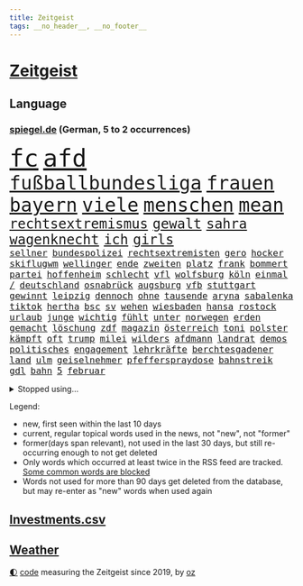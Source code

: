 ```yaml
---
title: Zeitgeist
tags: __no_header__, __no_footer__
---
```


# [Zeitgeist](https://oliz.io/zeitgeist/)

## Language

<h3><a href="https://www.spiegel.de" target="_blank">spiegel.de</a> (German, 5 to 2 occurrences)</h3>
<p style="font-family:monospace">
<span style="font-size:32pt"><a href="news_links.html#fc" class="current">fc</a></span>
<span style="font-size:32pt"><a href="news_links.html#afd" class="current">afd</a></span>
<br>
<span style="font-size:25pt"><a href="news_links.html#fußballbundesliga" class="current">fußballbundesliga</a></span>
<span style="font-size:25pt"><a href="news_links.html#frauen" class="current">frauen</a></span>
<span style="font-size:25pt"><a href="news_links.html#bayern" class="current">bayern</a></span>
<span style="font-size:25pt"><a href="news_links.html#viele" class="current">viele</a></span>
<span style="font-size:25pt"><a href="news_links.html#menschen" class="current">menschen</a></span>
<span style="font-size:25pt"><a href="news_links.html#mean" class="current">mean</a></span>
<br>
<span style="font-size:18pt"><a href="news_links.html#rechtsextremismus" class="current">rechtsextremismus</a></span>
<span style="font-size:18pt"><a href="news_links.html#gewalt" class="current">gewalt</a></span>
<span style="font-size:18pt"><a href="news_links.html#sahra" class="current">sahra</a></span>
<span style="font-size:18pt"><a href="news_links.html#wagenknecht" class="current">wagenknecht</a></span>
<span style="font-size:18pt"><a href="news_links.html#ich" class="current">ich</a></span>
<span style="font-size:18pt"><a href="news_links.html#girls" class="current">girls</a></span>
<br>
<span style="font-size:12pt"><a href="news_links.html#sellner" class="current">sellner</a></span>
<span style="font-size:12pt"><a href="news_links.html#bundespolizei" class="current">bundespolizei</a></span>
<span style="font-size:12pt"><a href="news_links.html#rechtsextremisten" class="current">rechtsextremisten</a></span>
<span style="font-size:12pt"><a href="news_links.html#gero" class="new">gero</a></span>
<span style="font-size:12pt"><a href="news_links.html#hocker" class="new">hocker</a></span>
<span style="font-size:12pt"><a href="news_links.html#skiflugwm" class="new">skiflugwm</a></span>
<span style="font-size:12pt"><a href="news_links.html#wellinger" class="current">wellinger</a></span>
<span style="font-size:12pt"><a href="news_links.html#ende" class="current">ende</a></span>
<span style="font-size:12pt"><a href="news_links.html#zweiten" class="current">zweiten</a></span>
<span style="font-size:12pt"><a href="news_links.html#platz" class="current">platz</a></span>
<span style="font-size:12pt"><a href="news_links.html#frank" class="current">frank</a></span>
<span style="font-size:12pt"><a href="news_links.html#bommert" class="new">bommert</a></span>
<span style="font-size:12pt"><a href="news_links.html#partei" class="current">partei</a></span>
<span style="font-size:12pt"><a href="news_links.html#hoffenheim" class="current">hoffenheim</a></span>
<span style="font-size:12pt"><a href="news_links.html#schlecht" class="current">schlecht</a></span>
<span style="font-size:12pt"><a href="news_links.html#vfl" class="current">vfl</a></span>
<span style="font-size:12pt"><a href="news_links.html#wolfsburg" class="current">wolfsburg</a></span>
<span style="font-size:12pt"><a href="news_links.html#köln" class="current">köln</a></span>
<span style="font-size:12pt"><a href="news_links.html#einmal" class="current">einmal</a></span>
<span style="font-size:12pt"><a href="news_links.html#/" class="current">/</a></span>
<span style="font-size:12pt"><a href="news_links.html#deutschland" class="current">deutschland</a></span>
<span style="font-size:12pt"><a href="news_links.html#osnabrück" class="current">osnabrück</a></span>
<span style="font-size:12pt"><a href="news_links.html#augsburg" class="current">augsburg</a></span>
<span style="font-size:12pt"><a href="news_links.html#vfb" class="current">vfb</a></span>
<span style="font-size:12pt"><a href="news_links.html#stuttgart" class="current">stuttgart</a></span>
<span style="font-size:12pt"><a href="news_links.html#gewinnt" class="current">gewinnt</a></span>
<span style="font-size:12pt"><a href="news_links.html#leipzig" class="current">leipzig</a></span>
<span style="font-size:12pt"><a href="news_links.html#dennoch" class="current">dennoch</a></span>
<span style="font-size:12pt"><a href="news_links.html#ohne" class="current">ohne</a></span>
<span style="font-size:12pt"><a href="news_links.html#tausende" class="current">tausende</a></span>
<span style="font-size:12pt"><a href="news_links.html#aryna" class="new">aryna</a></span>
<span style="font-size:12pt"><a href="news_links.html#sabalenka" class="new">sabalenka</a></span>
<span style="font-size:12pt"><a href="news_links.html#tiktok" class="current">tiktok</a></span>
<span style="font-size:12pt"><a href="news_links.html#hertha" class="current">hertha</a></span>
<span style="font-size:12pt"><a href="news_links.html#bsc" class="current">bsc</a></span>
<span style="font-size:12pt"><a href="news_links.html#sv" class="current">sv</a></span>
<span style="font-size:12pt"><a href="news_links.html#wehen" class="current">wehen</a></span>
<span style="font-size:12pt"><a href="news_links.html#wiesbaden" class="current">wiesbaden</a></span>
<span style="font-size:12pt"><a href="news_links.html#hansa" class="current">hansa</a></span>
<span style="font-size:12pt"><a href="news_links.html#rostock" class="current">rostock</a></span>
<span style="font-size:12pt"><a href="news_links.html#urlaub" class="current">urlaub</a></span>
<span style="font-size:12pt"><a href="news_links.html#junge" class="current">junge</a></span>
<span style="font-size:12pt"><a href="news_links.html#wichtig" class="current">wichtig</a></span>
<span style="font-size:12pt"><a href="news_links.html#fühlt" class="current">fühlt</a></span>
<span style="font-size:12pt"><a href="news_links.html#unter" class="current">unter</a></span>
<span style="font-size:12pt"><a href="news_links.html#norwegen" class="current">norwegen</a></span>
<span style="font-size:12pt"><a href="news_links.html#erden" class="new">erden</a></span>
<span style="font-size:12pt"><a href="news_links.html#gemacht" class="current">gemacht</a></span>
<span style="font-size:12pt"><a href="news_links.html#löschung" class="new">löschung</a></span>
<span style="font-size:12pt"><a href="news_links.html#zdf" class="current">zdf</a></span>
<span style="font-size:12pt"><a href="news_links.html#magazin" class="current">magazin</a></span>
<span style="font-size:12pt"><a href="news_links.html#österreich" class="current">österreich</a></span>
<span style="font-size:12pt"><a href="news_links.html#toni" class="current">toni</a></span>
<span style="font-size:12pt"><a href="news_links.html#polster" class="current">polster</a></span>
<span style="font-size:12pt"><a href="news_links.html#kämpft" class="current">kämpft</a></span>
<span style="font-size:12pt"><a href="news_links.html#oft" class="current">oft</a></span>
<span style="font-size:12pt"><a href="news_links.html#trump" class="current">trump</a></span>
<span style="font-size:12pt"><a href="news_links.html#milei" class="current">milei</a></span>
<span style="font-size:12pt"><a href="news_links.html#wilders" class="current">wilders</a></span>
<span style="font-size:12pt"><a href="news_links.html#afdmann" class="new">afdmann</a></span>
<span style="font-size:12pt"><a href="news_links.html#landrat" class="new">landrat</a></span>
<span style="font-size:12pt"><a href="news_links.html#demos" class="current">demos</a></span>
<span style="font-size:12pt"><a href="news_links.html#politisches" class="current">politisches</a></span>
<span style="font-size:12pt"><a href="news_links.html#engagement" class="current">engagement</a></span>
<span style="font-size:12pt"><a href="news_links.html#lehrkräfte" class="current">lehrkräfte</a></span>
<span style="font-size:12pt"><a href="news_links.html#berchtesgadener" class="new">berchtesgadener</a></span>
<span style="font-size:12pt"><a href="news_links.html#land" class="current">land</a></span>
<span style="font-size:12pt"><a href="news_links.html#ulm" class="current">ulm</a></span>
<span style="font-size:12pt"><a href="news_links.html#geiselnehmer" class="current">geiselnehmer</a></span>
<span style="font-size:12pt"><a href="news_links.html#pfefferspraydose" class="new">pfefferspraydose</a></span>
<span style="font-size:12pt"><a href="news_links.html#bahnstreik" class="current">bahnstreik</a></span>
<span style="font-size:12pt"><a href="news_links.html#gdl" class="current">gdl</a></span>
<span style="font-size:12pt"><a href="news_links.html#bahn" class="current">bahn</a></span>
<span style="font-size:12pt"><a href="news_links.html#5" class="current">5</a></span>
<span style="font-size:12pt"><a href="news_links.html#februar" class="current">februar</a></span>
</p>
<details>
<summary>Stopped using...</summary>
<p class="former" style="font-size:12pt">
bemüht(1193) entschuldigt(1192) digitalisierung(1191) gewaltige(1191) material(1191) uhr(1191) chelsea(1190) szenen(1190) and(1189) aufgefordert(1189) aufmerksamkeit(1189) ausnahmen(1189) stecken(1189) verhalten(1189) witz(1189) ankündigung(1188) covid(1188) elfmeter(1188) erholung(1188) gestohlen(1188) nigeria(1188) richterin(1188) vierte(1188) belasten(1187) entlässt(1187) maßnahme(1187) summe(1187) beteiligten(1186) dreimal(1186) fischer(1186) la(1186) schwangere(1186) smartphone(1186) west(1186) 2000(1185) bundesamt(1185) entschied(1185) meinem(1185) wolle(1185) bisherige(1184) coronavirus(1184) ifoinstitut(1184) kleiner(1184) konflikte(1184) tötete(1184) versprach(1184) 27(1183) abstand(1183) aufgehoben(1183) erhoben(1183) geduld(1183) kurzfristig(1183) leichen(1183) premierminister(1183) rat(1183) regt(1183) spanier(1183) sänger(1183) ursula(1183) aufruf(1182) befreien(1182) debüt(1182) einstieg(1182) halben(1182) interesse(1182) konservativen(1182) spur(1182) treten(1182) tötet(1182) beschluss(1181) george(1181) jüngste(1181) oppositionelle(1181) schlimmsten(1181) verschieben(1181) finanziell(1180) kiel(1180) klubs(1180) spott(1180) venezuela(1180) verlängerung(1180) büros(1179) infektion(1179) jahrhundert(1179) usamerikaner(1179) zählen(1179) durchsuchungen(1178) gegenteil(1178) aufgenommen(1177) leyen(1177) netzwerk(1177) sc(1177) störung(1177) bundestrainer(1176) ebenso(1176) geheimnis(1176) jedenfalls(1174) 23(1173) erfolgreichsten(1169) rollt(1169) eigener(1167) ausgesetzt(1166) deutsches(1164) richard(1164) näher(1163) aufarbeitung(1162) kontakt(1162) vieles(1162) fortsetzung(1160) öffentliche(1160) frisch(1159) trug(1159) s(1158) größere(1157) hafen(1157) journalist(1157) händler(1156) syrer(1155) bundesnetzagentur(1154) abhängig(1149) kontert(1143) smartphones(1140) teuren(1137) armen(1132) drohne(1131) abschluss(1129) gelangen(1120) leiter(1108) long(1010) angebote(1004) holz(970) 38(960) zentralbank(933) seither(930) verdi(928) drohenden(922) ohnehin(916) kilogramm(913) freigesprochen(912) partnerschaft(912) ausgefallen(898) erfolgreichste(887) 700(879) jahrzehnt(877) schwarz(877) exil(873) musks(873) günstiges(868) erhofft(867) dokumentiert(839) tiger(835) basketballstar(821) energiekrise(814) halbes(813) härte(799) menschlichkeit(797) unbekannter(795) euländer(790) gestört(788) stadtteil(784) militärischen(782) unserem(775) guterres(769) ärztin(759) zustimmung(755) genehmigt(741) match(732) geplatzt(728) untergang(724) desto(723) einheit(710) herausgefunden(706) bestand(704) verantwortlichen(701) 2014(700) 62(699) mut(696) unwetter(695) oppositionellen(686) schülern(685) jennifer(681) zugenommen(681) samt(680) lücken(679) gebiete(674) ungewiss(658) bewusst(657) besetzten(653) ansturm(642) finanzierung(642) fußballerinnen(640) nationalelf(640) ertrinken(635) ufer(630) zugänglich(626) unterlag(613) unterliegt(611) isoliert(605) luisa(602) mordfall(600) sinne(599) 1200(597) ran(596) dänischen(590) grünenpolitikerin(590) angeschlagenen(589) tiefer(588) paderborn(586) irgendwann(581) stärksten(580) verheerend(579) jimmy(576) brasilianischen(572) misshandelt(568) älter(568) gegenwart(566) erntet(561) kampagne(558) riesig(557) demenz(556) namens(550) zuhause(549) fassungslos(542) umweltschützer(539) träume(536) globalen(534) pleiten(520) werben(520) moderator(519) medizin(517) protestbewegung(517) 89(515) beseitigt(514) vereinbarten(513) weltgrößten(511) heikle(507) jude(506) missverständnis(495) nackt(495) lula(489) freigegeben(488) bundesbank(487) historisches(479) sohnes(474) niederlagen(472) katze(460) versehen(457) spaltet(456) verzeichnen(454) abgestimmt(453) future(451) karriereberaterin(448) schwarzer(446) umfassende(436) geschmack(433) sam(432) adolf(425) gleise(425) rudi(425) ausgemacht(424) human(422) verunsichert(421) serbische(414) 500000(411) ausgabe(405) vermeldet(402) wiederholen(398) kritikern(394) labor(391) tauchte(390) erstickt(389) leblos(388) professionell(388) brettspiele(387) verschafft(387) rammt(385) trieb(385) beheben(381) heimische(381) gegründet(379) lockt(378) mag(378) chefredakteur(377) traditionellen(375) regenfälle(374) völler(373) fahnder(372) sachsens(370) überflüssig(370) aussieht(367) mythos(367) prozesse(367) fassen(364) hinkt(364) googles(363) oldtimer(362) bewahren(356) bildungsministerium(355) islamistischen(351) unosicherheitsrat(351) getragen(349) jason(346) vorstandschef(345) süchtig(342) baden(341) juristischen(341) vermeintlicher(340) eskalierte(339) gelangt(339) regierungsvertreter(339) nötigung(338) angezündet(336) anzeigen(336) verschwundenen(333) nagelsmann(332) stein(331) ajax(329) uefa(329) tarifverhandlungen(328) georgien(327) uhren(325) fett(322) ministerpräsidenten(320) grafiken(318) blüht(313) profifußballer(311) verstand(310) wänden(310) 15jährigen(309) 30000(308) ankommen(305) duisburg(304) legalisierung(301) prioritäten(300) saisonstart(300) verschwörungsmythen(300) gesteht(296) optionen(294) allzu(292) lebenslanger(292) li(291) beleg(288) naiv(288) bundesverwaltungsgericht(286) tätern(283) wiederwahl(282) einspruch(280) portal(279) wiedergewählt(277) flüchtende(275) fußballverband(274) jim(274) set(274) nirgendwo(273) verschiedener(273) helmut(267) vorausgesetzt(267) übergriff(267) konkret(266) lebenszeichen(263) erneuern(262) christen(261) artenvielfalt(258) chaotisch(256) beschmiert(254) yoga(254) dir(252) jagen(252) arbeiter(251) belgische(250) billig(250) sportart(250) halbjahr(246) gästen(244) katrin(244) branchenverband(243) gelernt(243) funk(241) problematisch(241) heiklen(237) schlagabtausch(236) anschlägen(233) kalifornischen(230) verwechselt(230) rekrutiert(229) brannte(227) mahnen(226) impfstoff(225) brandstiftung(223) gestrandet(222) finger(221) familienvater(218) luis(218) wiese(217) einbestellt(216) epstein(216) jeffrey(216) wirtschaftlich(214) vučić(213) 38jähriger(211) fasziniert(211) mysteriöse(211) schwieg(211) inferno(209) zwanzig(209) wird’s(207) abgeschoben(206) aleksandar(205) installation(205) überraschungsteam(205) bundesagentur(204) errichtet(204) weltberühmt(204) plakate(203) zügen(203) überflutet(201) 2013(199) fällig(199) spaghetti(198) jemanden(197) lieb(197) schlichten(197) tierwohl(197) weltkulturerbe(197) eindringen(196) fattah(195) bunten(194) gefährt(194) spitzenfußball(193) düsseldorfer(191) iranerin(191) mitgliedstaaten(190) schwach(189) zustellung(187) landeshauptstadt(185) mahnte(185) clemens(184) nationalteam(184) trends(184) vielfalt(183) palästinensischen(182) vorort(182) travis(181) schmerzhaft(180) zwölfjährige(180) dfbfrauen(179) masken(179) verbreitung(179) erweitert(178) gefährlichste(178) palästinensische(176) eauto(175) metropole(174) postbank(174) unzufriedenheit(173) lissabon(171) reservisten(170) service(170) aushalten(169) iphone(169) unterscheiden(169) wattenmeer(169) neukunden(167) schnäppchen(167) winfried(167) wmtitel(167) andré(166) meteorologen(166) sagten(164) teuerste(164) unterschiedlicher(164) maximal(163) sechsstellige(163) milliardenschweres(160) schiene(160) sterne(160) ausbeutung(159) grundsätze(159) küsten(158) säugetiere(158) entstand(156) monatelange(156) vorfalls(156) schmerzhaften(155) elternhaus(154) regelwerk(154) anfangen(153) stoppte(153) strafbefehl(153) abbau(152) erschien(152) vereint(152) zusammenarbeitet(152) besuchte(151) populär(151) teilzeit(151) gregor(150) gysi(150) konjunkturflaute(148) mau(148) terroranschlag(148) frachtschiffe(147) sichergestellt(147) toren(147) baubranche(146) kehrten(146) kruse(146) birmingham(145) traumatisiert(145) usschauspielerin(145) amber(144) sportpsychologe(144) abbild(143) akute(143) organisierten(143) uber(143) judenhass(142) wahrzeichen(142) körperliche(141) betrieben(140) flüsse(140) inhaber(140) leser(140) schwenken(139) express(138) urs(138) aufstehen(137) nowitzki(137) schach(137) bemerkte(135) knacken(135) anfänger(134) schwänzen(134) afdchef(133) einrichtung(133) verüben(133) kontrollverlust(132) superreiche(132) nachteile(131) zweitgrößte(131) gekürzt(130) kürzen(130) schwachen(130) ähnelt(130) beliebtesten(129) disziplin(129) errungen(129) thiel(129) zensur(129) ausgeweitet(128) erbgut(128) verübt(128) vertreiben(127) abgesetzt(126) fünfjährige(126) normales(126) rückenschmerzen(126) topspiel(126) gewöhnt(125) indiz(125) flüssigerdgas(124) sozialstaats(124) antisemitischen(123) berger(121) gegenschlägen(121) schlechtesten(121) biografien(120) heutzutage(120) individuelle(119) litt(119) muslimische(119) verfasst(119) virales(119) 23jährigen(116) abdel(116) baustopp(116) elsisi(116) home(116) 2001(115) aufwendig(115) belastungsgrenze(115) jugendstrafe(115) auktion(114) autoattacke(112) neuling(112) palästinensischer(112) versinkt(112) charlie(111) kühne(111) isst(110) moldau(110) bezug(109) leitung(109) 1981(108) afroamerikaner(108) ausbruch(108) marschieren(108) traditionsreiche(108) franzosen(107) krimineller(107) magie(107) moderatorin(107) wintershall(107) einander(106) generationen(106) rockstar(106) auferstehung(105) auftritte(105) hitzigen(105) jüdischen(105) klargestellt(105) profiteure(105) singen(105) beschuldigen(104) geschenke(104) industrien(104) konzentriert(104) ägyptens(104) außergewöhnliche(103) beleidigte(103) lindert(103) umweltschützern(103) überraschte(103) asylbewerbern(102) erstaunliche(102) sechsjähriger(102) ukrainekriegs(102) zweijährige(102) flüchtlingspolitik(101) zentralrat(101) blutige(100) darstellung(100) gefängnisstrafe(100) industrieverband(100) lebenslangen(100) spezialkräften(100) überfüllt(100) kommissionspräsidentin(99) künstlers(99) schafften(99) volle(99) ablegen(98) leitzins(98) populistische(98) rekordzahl(98) geschäftspartner(97) manufaktur(97) osteuropa(97) entertainer(96) championsleaguegruppenphase(95) sofern(95) tante(95) himmelsspektakel(94) unterlegen(94) görlitz(93) medizinische(93) pressefreiheit(93) ausfälle(92) fracht(92) philippinische(92) rosenheim(92) störungen(92) alina(91) andrij(91) bedeutendes(91) einseitig(91) ölkonzern(91) absicht(90) brandstifter(90) eisschild(90) immobilienkauf(90) rotterdam(90) trade(90) umweltfreundlich(90) 14jährige(89) abramowitsch(89) affen(89) kochbuch(89) mexikos(89) oligarch(89) relativ(89) senta(89) tournee(89) verweht(89) zack(89) einlegen(88) eusanktionen(88) kinderreisepass(88) q(88) gerichtsurteil(87) rutschen(87) schuster(87) solidarisiert(87) vermeidet(87) wettbewerben(87) zentralrats(87) überwiegend(87) diplomatie(86) gedächtnis(86) heidenheimer(86) heizt(86) niedergelassenen(86) tierarzt(86) zusammenleben(86) einberufen(85) sportministerin(85) aston(84) behoben(84) kritischen(84) stadtzentrum(84) wettbewerbshütern(84) beckham(83) klimagelds(83) sicherheitsvorkehrungen(83) treibstofflager(83) beschießen(82) elektrosuv(82) fassung(82) gestorbenen(82) intern(82) überführt(82) echter(81) gegenfahrbahn(81) gesicherten(81) kreistag(81) maske(81) ruinierte(81) terrororganisation(81) 73jährige(80) coronaimpfstoffen(80) finanzhilfen(80) kaufhaus(80) knast(80) narzissten(80) aufwärts(79) auseinandersetzungen(79) jahrelange(79) propalästinensische(79) umwege(79) verordnet(79) medium(78) referees(78) weltmeisterschaften(78) asylreform(77) coming(77) eiserne(77) gezerrt(77) oberlandesgericht(77) schräge(77) sympathien(77) unterscheidet(77) architekt(76) hamasangriff(76) kampfbrigade(76) zwingend(76) großangriff(75) hamasgeiseln(75) saarbrücken(75) bisweilen(74) briefe(74) härterer(74) jeher(74) praxen(74) zustellen(74) besucherinnen(73) fein(73) meistens(73) schlacht(73) überwältigt(73) abdullah(72) angreifern(72) beerdigungen(72) eingefahren(72) führerscheinprüfung(72) führungsriege(72) migrationsbeauftragter(72) peace(72) sturmflut(72) verbotenen(72) auszulagern(71) bet(71) dokument(71) kilometern(71) zuneigung(71) übersteht(71) agiert(70) bejubeln(70) cheng(70) gastiert(70) generalverdacht(70) kingdom(70) konflikten(70) paketbranche(70) resonanz(70) unterwerfen(70) vergleichstests(70) pickup(69) völkern(69) akte(68) bo(68) freue(68) gefährlichsten(68) gilad(68) knüpft(68) mariupol(68) neigen(68) onlineplattformen(68) stroms(68) symbolen(68) unochef(68) woods(68) bestes(67) eingewiesen(67) perspektivwechsel(67) ureinwohner(67) eintreten(66) eskalationen(66) kommissar(66) mohammad(66) nordseeküste(66) schwört(66) strafmaßnahmen(66) tibon(66) wild(66) 68jährige(65) leitungen(65) muslimen(65) vergesslicher(65) vielmehr(65) weltlage(65) christmas(64) containerschiffe(64) glaubensgemeinschaften(64) ingo(64) mercedeswerk(64) nbasaison(64) niedrige(64) stühle(64) synagoge(64) tipp(64) unbeliebt(64) verpackungsmüll(64) eingefroren(63) hobby(63) konfliktparteien(63) konstruktiv(63) tabelle(63) basketballliga(62) generalstaatsanwaltschaft(62) handlungsunfähig(62) kettensäge(62) pfand(62) unsichtbare(62) abschiebestopp(61) aleppo(61) eröffnungsrede(61) gotteshaus(61) paaren(61) spieltag(61) veredelt(61) zwischenfälle(61) 1988(60) angestrebte(60) eröffnete(60) häftlinge(60) häme(60) immunsystem(60) jedermann(60) positioniert(60) proiranische(60) rentnerin(60) verzögerungstaktik(60) aushält(59) gags(59) kasachstan(59) nacheinander(59) polarisierung(59) silva(59) südchinesisches(59) terrorangriffe(59) cas(58) erwartungsgemäß(58) schleswig(58) wegfallen(58) eautobauer(57) gelage(57) hirn(57) ruhen(57) vorurteile(57) ähnliches(57) agrarminister(56) bewaffneter(56) iranerinnen(56) millionenpublikum(56) nkunku(56) sewing(56) torsten(56) vertretungen(56) wachsfigurenkabinett(56) übergabe(56) analysen(55) gräben(55) lernte(55) mangelhaft(55) trainerbank(55) arbeiteten(54) aussagt(54) gerichten(54) gläser(54) psychiatrischen(54) regional(54) unterschätzt(54) bundespolitik(53) knackt(53) palästinenserbehörde(53) schwindende(53) streaming(53) unoresolution(53) hamasmassaker(52) tarifverträge(52) zwangslage(52) abzuwenden(51) bsi(51) feinschmecker(51) gegenden(51) guardian(51) weihnachtszeit(51) ernsthafte(50) hausfriedensbruchs(50) spiels(50) svensson(50) wisconsin(50) clippers(49) freitagmorgen(49) gazaresolution(49) gewaltsam(49) jährliche(49) kanye(49) lockdown(49) matthäus(49) norwegens(49) satellitendaten(49) schmelze(49) streitigkeiten(49) verfassungsgerichts(49) 700000(48) anstrengende(48) beendete(48) bombardierung(48) five(48) fluminense(48) patent(48) zerschlagung(48) abgeraten(47) dünn(47) gazakriegs(47) neutral(47) türkin(47) bahnausbau(46) einsturzgefahr(46) kadewe(46) zugreifen(46) basteln(45) gesundheitsbehörde(45) gesunkenen(45) glaubensgemeinschaft(45) konservatives(45) manch(45) weststrand(45) wunschdenken(45) zündende(45) angespült(44) ausruhen(44) belastungsprobe(44) bundeskriminalamt(44) jegliche(44) museumsdirektor(44) vorjahren(44) balanceakt(43) jacob(43) spurensuche(43) studio(43) unterschriften(43) anträgen(42) geboten(42) hackergruppe(42) sammelte(42) sicherheitspersonal(42) trainerwechsel(42) verächtlich(42) arthrose(41) endoprothesen(41) gelenk(41) kniearthrose(41) knorpel(41) marvel(41) pia(41) saal(41) schuldenregeln(41) schwankungen(41) tim(41) verlässlich(41) freundeskreis(40) gelacht(40) gespalten(40) schadsoftware(40) verwüstete(40) bundesligisten(39) irrational(39) befahrbar(38) brandbrief(38) flugtickets(38) kommunalwahl(38) mitgliederversammlung(38) nannten(38) siegesserie(38) skiunfall(38) sozialstaat(38) britisches(37) brutalität(37) folgenschwere(37) haushaltskrise(37) hauswand(37) ranga(37) tarifkonflikt(37) erstmalig(36) kundschaft(36) passwörter(36) schonen(36) auswertungen(35) christlichen(35) einzog(35) motivierter(35) parkplatz(35) rettungssanitäter(35) figur(34) gefühlte(34) hermann(34) nrwinnenminister(34) reul(34) usmilitärstützpunkte(34) durchsuchten(33) geplantes(33) handwerk(33) händeringend(33) kartell(33) längeren(33) norbert(33) sanktionierte(33) tiefpunkt(33) twitternachfolger(33) abgewickelt(32) nachbarin(32) taxifahrer(32) beigesteuert(31) bizarr(31) kindererziehung(31) schriftstellerverband(31) ausgebüxte(30) nbaspieler(30) urteils(30) überstand(30) mahlzeiten(29) superkraft(29) unbeschadet(29) zurückgenommen(29) gültig(28) mitarbeiters(28) portemonnaie(28) professionelle(28) rathaus(28) rights(28) anlässen(27) befürworter(27) chemiekonzerns(27) dachten(27) dienstwagen(27) glühwein(27) lynch(27) regierungskoalition(27) stationen(27) alias(26) komponisten(26) kulturelle(26) strompreisen(26) stürmisch(26) tannenbaum(26) wehrpflichtige(26) finanzinvestor(25) geländewagen(25) usreporter(25) allgemeinen(24) geburten(24) täterin(24) verkauften(24) weihnachtsfest(24) weihnachtsmann(24) ermittlungsverfahren(23) hüfte(23) mix(23) nationalkonservativen(23) rennt(23) weihnachtlich(23) winterreifen(23) adventszeit(22) deniz(22) einschränken(22) schottergärten(22) verheerender(22) ausgedacht(21) tröstet(21) advent(20) cherson(20) entwirft(20) handelsroute(20) mütterlichen(20) skandinavien(20) aachen(19) altars(19) gefährde(19) lastminutegeschenke(19) schechen(19) zurückgelassen(19) abende(18) erbärmlich(18) frauenleiche(18) frontalzusammenstoß(18) islamist(18) memes(18) strafkolonie(18) aktivistinnen(17) boerne(17) christliche(17) diamanten(17) erstritten(17) flagge(17) präsent(17) tabellenvorletzter(17) wachleute(17) weihnachtsfeier(17) aschenbrödel(16) bescherung(16) eingezogen(16) guardiola(16) minden(16) spielzeit(16) ambitionen(15) diesjährige(15) erstach(15) gerichtsakten(15) globaler(15) längste(15) station(15) ausfall(14) ikea(14) starnberg(14) zunehmende(14) dauerzustand(13) graf(13) göringeckardt(13) hogwarts(13) lambsdorff(13) leserinnen(13) ostdeutsche(13) präsidentschaftswahlen(13) unterm(13) verspätete(13) 10000punktemarke(12) ally(12) aussetzung(12) ausstände(12) konsumenten(12) meeresspiegel(12) pally(12) pelé(12) prominentesten(12) festliche(11) klimaschädlichen(11) kompromissbereitschaft(11) menschenhandel(11) postete(11) santa(11) schokolade(11) sternschnuppen(11)
</p>
</details>
<p>Legend:
<ul>
<li><span class="new">new</span>, first seen within the last 10 days</li>
<li><span class="current">current</span>, regular topical words used in the news, not "new", not "former"</li>
<li><span class="former">former(days span relevant)</span>, not used in the last 30 days, but still re-occurring enough to not get deleted</li>
<li>Only words which occurred at least twice in the RSS feed are tracked. <a href="language/filters.py">Some common words are blocked</a></li>
<li>Words not used for more than 90 days get deleted from the database, but may re-enter as "new" words when used again</li>
</ul>
</p>

## [Investments](investments.html)[.csv](investments.csv)

## [Weather](weather.html)

<footer>
<a href="javascript:toggleTheme()" class="nav">🌓</a>
<a href="https://github.com/ooz/zeitgeist">code</a> measuring the Zeitgeist since 2019, by <a href="https://oliz.io">oz</a>
</footer>
